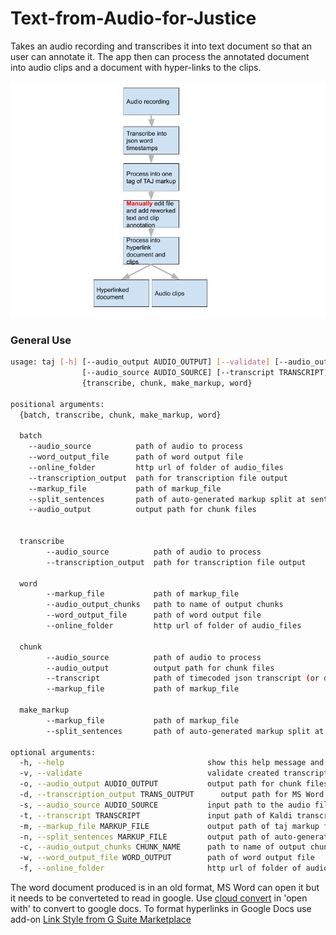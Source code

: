 # Text-from-Audio-for-Justice
Takes an audio recording and transcribes it into text document so that an user can annotate it.  The app then can process the annotated document into audio clips and a document with hyper-links to the clips.

![TAJ Flowchart](TAJ.png)

### General Use
```bash
usage: taj [-h] [--audio_output AUDIO_OUTPUT] [--validate] [--audio_output AUDIO_OUTPUT] 
                [--audio_source AUDIO_SOURCE] [--transcript TRANSCRIPT] [--markup_file MARKUP_FILE] [--split_sentences MARKUP_FILE] etc
                {transcribe, chunk, make_markup, word}

positional arguments:
  {batch, transcribe, chunk, make_markup, word}
    
  batch
    --audio_source          path of audio to process
    --word_output_file      path of word output file
    --online_folder         http url of folder of audio_files
    --transcription_output  path for transcription file output
    --markup_file           path of markup_file
    --split_sentences       path of auto-generated markup split at sentences
    --audio_output          output path for chunk files


  transcribe
        --audio_source          path of audio to process
        --transcription_output  path for transcription file output

  word
        --markup_file           path of markup_file
        --audio_output_chunks   path to name of output chunks
        --word_output_file      path of word output file
        --online_folder         http url of folder of audio_files
  
  chunk
        --audio_source          path of audio to process
        --audio_output          output path for chunk files
        --transcript            path of timecoded json transcript (or default)
        --markup_file           path of markup_file

  make_markup
        --markup_file           path of markup_file
        --split_sentences       path of auto-generated markup split at sentences

optional arguments:
  -h, --help                                show this help message and exit
  -v, --validate                            validate created transcript before building audio chunks
  -o, --audio_output AUDIO_OUTPUT           output path for chunk files
  -d, --transcription_output TRANS_OUTPUT      output path for MS Word file
  -s, --audio_source AUDIO_SOURCE           input path to the audio file to chunk. Must have  either mp3 or wav extension
  -t, --transcript TRANSCRIPT               input path of Kaldi transcript file
  -m, --markup_file MARKUP_FILE             output path of taj markup file
  -n, --split_sentences MARKUP_FILE         output path of auto-generated markup split at sentences
  -c, --audio_output_chunks CHUNK_NAME      path to name of output chunks
  -w, --word_output_file WORD_OUTPUT        path of word output file
  -f, --online_folder                       http url of folder of audio_files
```

The word document produced is in an old format, MS Word can open it but it needs to be converteted to read in google.
Use [cloud convert](https://cloudconvert.com/) in 'open with' to convert to google docs.
To format hyperlinks in Google Docs use add-on [Link Style from G Suite Marketplace](https://gsuite.google.com/marketplace/app/link_style/430151409905?pann=cwsdp&hl=en-GB)